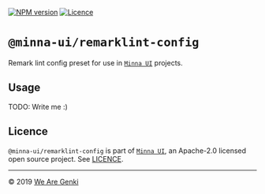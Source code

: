 [![NPM version](https://img.shields.io/npm/v/@minna-ui/remarklint-config.svg)](https://www.npmjs.com/package/@minna-ui/remarklint-config)
[![Licence](https://img.shields.io/npm/l/@minna-ui/remarklint-config.svg)](https://github.com/WeAreGenki/minna-ui/blob/master/LICENCE)

# `@minna-ui/remarklint-config`

Remark lint config preset for use in [`Minna UI`](https://github.com/WeAreGenki/minna-ui) projects.

## Usage

TODO: Write me :)

## Licence

`@minna-ui/remarklint-config` is part of [`Minna UI`](https://github.com/WeAreGenki/minna-ui), an Apache-2.0 licensed open source project. See [LICENCE](https://github.com/WeAreGenki/minna-ui/blob/master/LICENCE).

---

© 2019 [We Are Genki](https://wearegenki.com)
